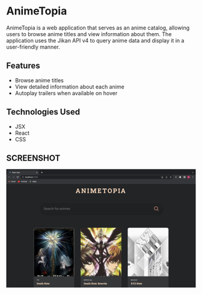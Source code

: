 <h1>AnimeTopia</h1>

<p>AnimeTopia is a web application that serves as an anime catalog, allowing users to browse anime titles and view information about them. The application uses the Jikan API v4 to query anime data and display it in a user-friendly manner.</p>

<h2>Features</h2>
<ul>
  <li>Browse anime titles</li>
  <li>View detailed information about each anime</li>
  <li>Autoplay trailers when available on hover</li>
</ul>

<h2>Technologies Used</h2>
<ul>
  <li>JSX</li>
  <li>React</li>
  <li>CSS</li>
</ul>

<h2>SCREENSHOT</h2>
<img src="./Screenshot 2023-04-27 at 4.35.22 PM.png"></img>

